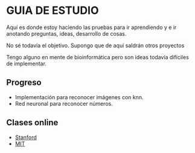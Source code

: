 # GUIA DE ESTUDIO

Aquí es donde estoy haciendo las pruebas para ir aprendiendo y e ir anotando
preguntas, ideas, desarrollo de cosas.

No sé todavía el objetivo. Supongo que de aquí saldrán otros proyectos

Tengo alguno en mente de bioinformática pero son ideas todavía difíciles de implementar.

## Progreso

* Implementación para reconocer imágenes con knn.
* Red neuronal para reconocer números.



## Clases online

* [Stanford](https://www.youtube.com/watch?v=NfnWJUyUJYU&list=PLkt2uSq6rBVctENoVBg1TpCC7OQi31AlC&ab_channel=AndrejKarpathy) 
* [MIT](https://www.youtube.com/playlist?list=PLtBw6njQRU-rwp5__7C0oIVt26ZgjG9NI)

